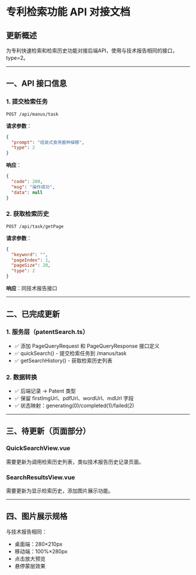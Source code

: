 # 专利检索功能 API 对接文档

## 更新概述

为专利快速检索和检索历史功能对接后端API，使用与技术报告相同的接口，type=2。

---

## 一、API 接口信息

### 1. 提交检索任务
```
POST /api/manus/task
```

**请求参数**：
```json
{
  "prompt": "组装式食用菌种植棚",
  "type": 2
}
```

**响应**：
```json
{
  "code": 200,
  "msg": "操作成功",
  "data": null
}
```

### 2. 获取检索历史
```
POST /api/task/getPage
```

**请求参数**：
```json
{
  "keyword": "",
  "pageIndex": 1,
  "pageSize": 20,
  "type": 2
}
```

**响应**：同技术报告接口

---

## 二、已完成更新

### 1. 服务层（patentSearch.ts）
- ✅ 添加 PageQueryRequest 和 PageQueryResponse 接口定义
- ✅ quickSearch() - 提交检索任务到 /manus/task
- ✅ getSearchHistory() - 获取检索历史列表

### 2. 数据转换
- ✅ 后端记录 → Patent 类型
- ✅ 保留 firstImgUrl、pdfUrl、wordUrl、mdUrl 字段
- ✅ 状态映射：generating(0)/completed(1)/failed(2)

---

## 三、待更新（页面部分）

### QuickSearchView.vue
需要更新为调用检索历史列表，类似技术报告历史记录页面。

### SearchResultsView.vue  
需要更新为显示检索历史，添加图片展示功能。

---

## 四、图片展示规格

与技术报告相同：
- 桌面端：280×210px
- 移动端：100%×280px
- 点击放大预览
- 悬停蒙层效果

